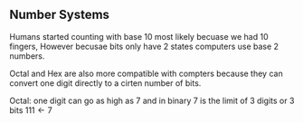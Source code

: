## Number Systems

  Humans started counting with base 10 most likely becuase we had 10 fingers, However becusae bits only have 2 states computers use base 2 numbers.

  Octal and Hex are also more compatible with compters because they can convert one digit directly to a cirten number of bits.

  Octal: one digit can go as high as 7 and in binary 7 is the limit of 3 digits or 3 bits $111 \leftarrow 7$
  
